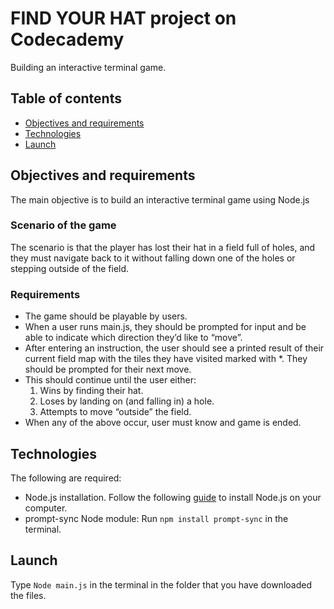 # FIND YOUR HAT project on Codecademy
Building an interactive terminal game.
## Table of contents
* [Objectives and requirements](#objectives-and-requirements) 
* [Technologies](#technologies)
* [Launch](#launch)
## Objectives and requirements
The main objective is to build an interactive terminal game using Node.js

### Scenario of the game
The scenario is that the player has lost their hat in a field full of holes, and they must navigate back to it without falling down one of the holes or stepping outside of the field.

### Requirements
* The game should be playable by users.
* When a user runs main.js, they should be prompted for input and be able to indicate which direction they’d like to “move”.
* After entering an instruction, the user should see a printed result of their current field map with the tiles they have visited marked with *. They should be prompted for their next move.
* This should continue until the user either:
  1. Wins by finding their hat.
  2. Loses by landing on (and falling in) a hole.
  3. Attempts to move “outside” the field.
* When any of the above occur, user must know and game is ended.

## Technologies
The following are required:
* Node.js installation. Follow the following [guide](https://www.codecademy.com/articles/setting-up-node-locally) to install Node.js on your computer.
* prompt-sync Node module: Run ```npm install prompt-sync``` in the terminal.

## Launch
Type ```Node main.js``` in the terminal in the folder that you have downloaded the files.